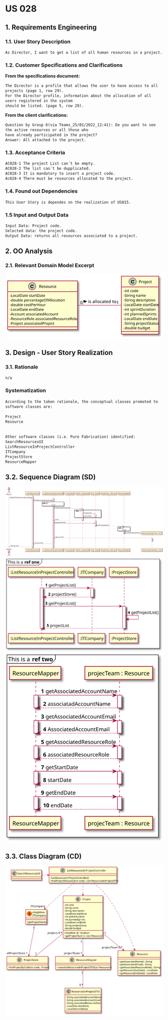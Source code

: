 # US 028

## 1. Requirements Engineering

### 1.1. User Story Description

    As Director, I want to get a list of all human resources in a project.

### 1.2. Customer Specifications and Clarifications

**From the specifications document:**

    The Director is a profile that allows the user to have access to all projects (page 1, row 29).
    For the Director profile, information about the allocation of all users registered in the system
    should be listed. (page 5, row 29).

**From the client clarifications:**

    Question by Group 6(via Teams_25/01/2022_12:41): Do you want to see the active resources or all those who
    have already participated in the project? 
    Answer: All attached to the project.

### 1.3. Acceptance Criteria

    AC028-1 The project List can´t be empty.
    AC028-2 The list can´t be dupplicated.
    AC028-3 It is mandatory to insert a project code.
    Ac028-4 There must be resources allocated to the project.

### 1.4. Found out Dependencies
    
    This User Story is dependes on the realization of US015. 

### 1.5 Input and Output Data

    Input Data: Project code.
    Selected data: the project code.
    Output Data: returns all resources associated to a project.

## 2. OO Analysis

### 2.1. Relevant Domain Model Excerpt

![Relevant_DM_US28](Relevant_DM_US028.svg)

## 3. Design - User Story Realization

### 3.1. Rationale

    n/a

### Systematization ##

    According to the taken rationale, the conceptual classes promoted to software classes are:

    Project
    Resource


    Other software classes (i.e. Pure Fabrication) identified: 
    SearchResourcesUI
    ListResourceInProjectController
    ITCompany
    ProjectStore
    ResourceMapper

## 3.2. Sequence Diagram (SD)

![SD_US028](SD_US028.svg)
![US28ref1](US28ref1.svg)
![US28ref2](US28ref2.svg)

## 3.3. Class Diagram (CD)

![CD_US028](CD_US028.svg)